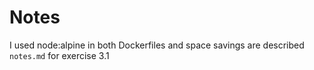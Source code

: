 # Notes
I used node:alpine in both Dockerfiles and space savings are described `notes.md` for exercise 3.1
